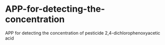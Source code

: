 # APP-for-detecting-the-concentration
APP for detecting the concentration of pesticide 2,4-dichlorophenoxyacetic acid
